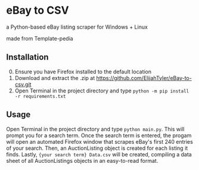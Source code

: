 # eBay to CSV

a Python-based eBay listing scraper for Windows + Linux

made from Template-pedia

## Installation

0. Ensure you have Firefox installed to the default location
1. Download and extract the .zip at <https://github.com/ElijahTyler/eBay-to-csv.git>
2. Open Terminal in the project directory and type `python -m pip install -r requirements.txt`

## Usage

Open Terminal in the project directory and type `python main.py`. This will prompt you for a search term. Once the search term is entered, the progam will open an automated Firefox window that scrapes eBay's first 240 entries of your search. Then, an AuctionListing object is created for each listing it finds. Lastly, `{your search term} Data.csv` will be created, compiling a data sheet of all AuctionListings objects in an easy-to-read format.
